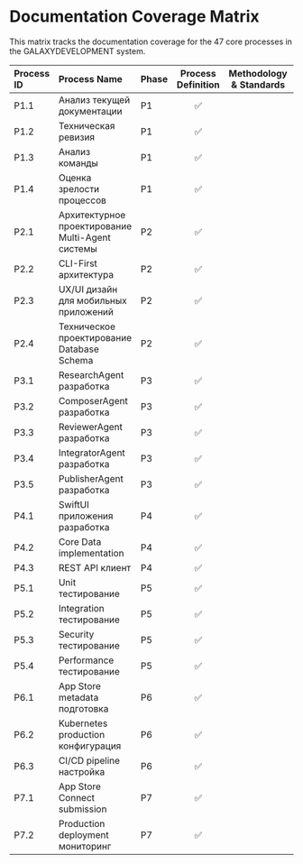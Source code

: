 # Documentation Coverage Matrix

This matrix tracks the documentation coverage for the 47 core processes in the GALAXYDEVELOPMENT system.

| Process ID | Process Name | Phase | Process Definition | Methodology & Standards | Role Assignments | Inventory Catalog | Coverage Matrix | Gaps Analysis | Process Workflow | Execution Guide | Templates Info |
| :--- | :--- | :--- | :---: | :---: | :---: | :---: | :---: | :---: | :---: | :---: | :---: |
| P1.1 | Анализ текущей документации | P1 | ✅ | | | | | | | ✅ | ✅ |
| P1.2 | Техническая ревизия | P1 | ✅ | | | | | | | ✅ | ✅ |
| P1.3 | Анализ команды | P1 | ✅ | | | | | | | ✅ | ✅ |
| P1.4 | Оценка зрелости процессов | P1 | ✅ | | | | | | | ✅ | ✅ |
| P2.1 | Архитектурное проектирование Multi-Agent системы | P2 | ✅ | | | | | | | ✅ | ✅ |
| P2.2 | CLI-First архитектура | P2 | ✅ | | | | | | | ✅ | ✅ |
| P2.3 | UX/UI дизайн для мобильных приложений | P2 | ✅ | | | | | | | ✅ | ✅ |
| P2.4 | Техническое проектирование Database Schema | P2 | ✅ | | | | | | | ✅ | ✅ |
| P3.1 | ResearchAgent разработка | P3 | ✅ | | | | | | | ✅ | ✅ |
| P3.2 | ComposerAgent разработка | P3 | ✅ | | | | | | | ✅ | ✅ |
| P3.3 | ReviewerAgent разработка | P3 | ✅ | | | | | | | ✅ | ✅ |
| P3.4 | IntegratorAgent разработка | P3 | ✅ | | | | | | | ✅ | ✅ |
| P3.5 | PublisherAgent разработка | P3 | ✅ | | | | | | | ✅ | ✅ |
| P4.1 | SwiftUI приложения разработка | P4 | ✅ | | | | | | | ✅ | ✅ |
| P4.2 | Core Data implementation | P4 | ✅ | | | | | | | ✅ | ✅ |
| P4.3 | REST API клиент | P4 | ✅ | | | | | | | ✅ | ✅ |
| P5.1 | Unit тестирование | P5 | ✅ | | | | | | | ✅ | ✅ |
| P5.2 | Integration тестирование | P5 | ✅ | | | | | | | ✅ | ✅ |
| P5.3 | Security тестирование | P5 | ✅ | | | | | | | ✅ | ✅ |
| P5.4 | Performance тестирование | P5 | ✅ | | | | | | | ✅ | ✅ |
| P6.1 | App Store metadata подготовка | P6 | ✅ | | | | | | | ✅ | ✅ |
| P6.2 | Kubernetes production конфигурация | P6 | ✅ | | | | | | | ✅ | ✅ |
| P6.3 | CI/CD pipeline настройка | P6 | ✅ | | | | | | | ✅ | ✅ |
| P7.1 | App Store Connect submission | P7 | ✅ | | | | | | | ✅ | ✅ |
| P7.2 | Production deployment мониторинг | P7 | ✅ | | | | | | | ✅ | ✅ |